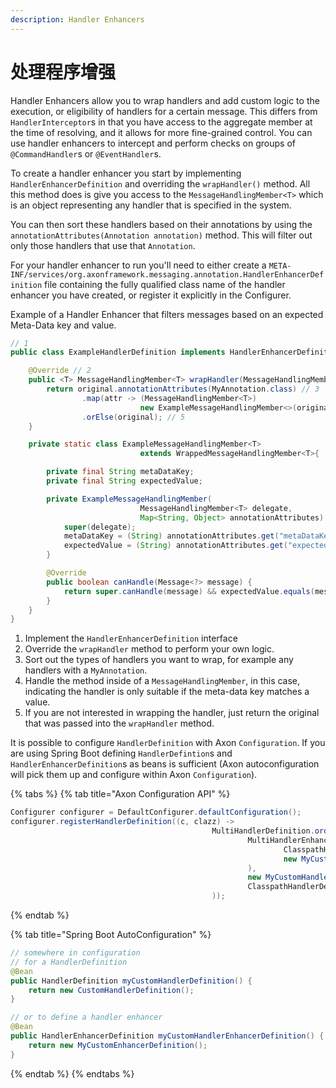 ```yaml
---
description: Handler Enhancers
---
```


# 处理程序增强

Handler Enhancers allow you to wrap handlers and add custom logic to the execution, or eligibility of handlers for a certain message. This differs from `HandlerInterceptor`s in that you have access to the aggregate member at the time of resolving, and it allows for more fine-grained control. You can use handler enhancers to intercept and perform checks on groups of `@CommandHandler`s or `@EventHandler`s.

To create a handler enhancer you start by implementing `HandlerEnhancerDefinition` and overriding the `wrapHandler()` method. All this method does is give you access to the `MessageHandlingMember<T>` which is an object representing any handler that is specified in the system.

You can then sort these handlers based on their annotations by using the `annotationAttributes(Annotation annotation)` method. This will filter out only those handlers that use that `Annotation`.

For your handler enhancer to run you'll need to either create a `META-INF/services/org.axonframework.messaging.annotation.HandlerEnhancerDefinition` file containing the fully qualified class name of the handler enhancer you have created, or register it explicitly in the Configurer.

Example of a Handler Enhancer that filters messages based on an expected Meta-Data key and value.

```java
// 1
public class ExampleHandlerDefinition implements HandlerEnhancerDefinition { 

    @Override // 2
    public <T> MessageHandlingMember<T> wrapHandler(MessageHandlingMember<T> original) {
        return original.annotationAttributes(MyAnnotation.class) // 3
                .map(attr -> (MessageHandlingMember<T>) 
                             new ExampleMessageHandlingMember<>(original, attr))
                .orElse(original); // 5
    }

    private static class ExampleMessageHandlingMember<T> 
                             extends WrappedMessageHandlingMember<T>{

        private final String metaDataKey;
        private final String expectedValue;

        private ExampleMessageHandlingMember(
                             MessageHandlingMember<T> delegate,
                             Map<String, Object> annotationAttributes) {
            super(delegate);
            metaDataKey = (String) annotationAttributes.get("metaDataKey");
            expectedValue = (String) annotationAttributes.get("expectedValue");
        }

        @Override
        public boolean canHandle(Message<?> message) {
            return super.canHandle(message) && expectedValue.equals(message.getMetaData().get(metaDataKey)); // 4
        }
    }
}
```

1. Implement the `HandlerEnhancerDefinition` interface
2. Override the `wrapHandler` method to perform your own logic.
3. Sort out the types of handlers you want to wrap, for example any handlers with a `MyAnnotation`.
4. Handle the method inside of a `MessageHandlingMember`, in this case, indicating the handler is only suitable if the meta-data key matches a value.
5. If you are not interested in wrapping the handler, just return the original that was passed into the `wrapHandler` method.

It is possible to configure `HandlerDefinition` with Axon `Configuration`. If you are using Spring Boot defining `HandlerDefintion`s and `HandlerEnhancerDefinition`s as beans is sufficient (Axon autoconfiguration will pick them up and configure within Axon `Configuration`).

{% tabs %}
{% tab title="Axon Configuration API" %}
```java
Configurer configurer = DefaultConfigurer.defaultConfiguration();
configurer.registerHandlerDefinition((c, clazz) ->
                                             MultiHandlerDefinition.ordered(
                                                     MultiHandlerEnhancerDefinition.ordered(
                                                             ClasspathHandlerEnhancerDefinition.forClass(clazz),
                                                             new MyCustomEnhancerDefinition()
                                                     ),
                                                     new MyCustomHandlerDefinition(),
                                                     ClasspathHandlerDefinition.forClass(clazz)
                                             ));
```
{% endtab %}

{% tab title="Spring Boot AutoConfiguration" %}
```java
// somewhere in configuration
// for a HandlerDefinition
@Bean
public HandlerDefinition myCustomHandlerDefinition() {
    return new CustomHandlerDefinition(); 
}

// or to define a handler enhancer
@Bean
public HandlerEnhancerDefinition myCustomHandlerEnhancerDefinition() {
    return new MyCustomEnhancerDefinition(); 
}
```
{% endtab %}
{% endtabs %}
